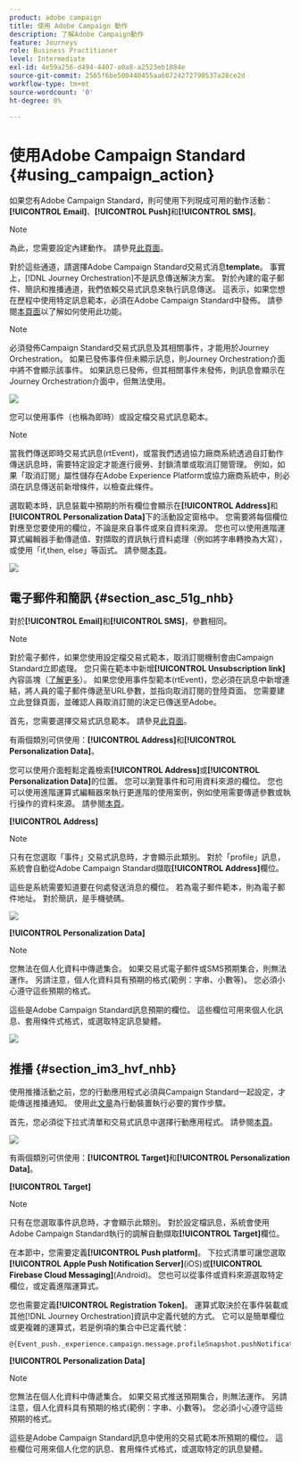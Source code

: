 ```yaml
---
product: adobe campaign
title: 使用 Adobe Campaign 動作
description: 了解Adobe Campaign動作
feature: Journeys
role: Business Practitioner
level: Intermediate
exl-id: 4e59a256-d494-4407-a0a8-a2523eb1084e
source-git-commit: 2565f6be500440455aa60724272790537a28ce2d
workflow-type: tm+mt
source-wordcount: '0'
ht-degree: 0%

---
```


# 使用Adobe Campaign Standard {#using_campaign_action}

如果您有Adobe Campaign Standard，則可使用下列現成可用的動作活動：**[!UICONTROL Email]**、**[!UICONTROL Push]**&#x200B;和&#x200B;**[!UICONTROL SMS]**。

>[!NOTE]
>
>為此，您需要設定內建動作。 請參見[此頁面](../action/working-with-adobe-campaign.md)。

對於這些通道，請選擇Adobe Campaign Standard交易式消息&#x200B;**template**。 事實上，[!DNL Journey Orchestration]不是訊息傳送解決方案。 對於內建的電子郵件、簡訊和推播通道，我們依賴交易式訊息來執行訊息傳送。 這表示，如果您想在歷程中使用特定訊息範本，必須在Adobe Campaign Standard中發佈。 請參閱[本頁面](https://docs.adobe.com/content/help/zh-Hant/campaign-standard/using/communication-channels/transactional-messaging/about-transactional-messaging.html)以了解如何使用此功能。

>[!NOTE]
>
>必須發佈Campaign Standard交易式訊息及其相關事件，才能用於Journey Orchestration。 如果已發佈事件但未顯示訊息，則Journey Orchestration介面中將不會顯示該事件。 如果訊息已發佈，但其相關事件未發佈，則訊息會顯示在Journey Orchestration介面中，但無法使用。

![](../assets/journey59.png)

您可以使用事件（也稱為即時）或設定檔交易式訊息範本。

>[!NOTE]
>
>當我們傳送即時交易式訊息(rtEvent)，或當我們透過協力廠商系統透過自訂動作傳送訊息時，需要特定設定才能進行疲勞、封鎖清單或取消訂閱管理。 例如，如果「取消訂閱」屬性儲存在Adobe Experience Platform或協力廠商系統中，則必須在訊息傳送前新增條件，以檢查此條件。

選取範本時，訊息裝載中預期的所有欄位會顯示在&#x200B;**[!UICONTROL Address]**&#x200B;和&#x200B;**[!UICONTROL Personalization Data]**&#x200B;下的活動設定窗格中。 您需要將每個欄位對應至您要使用的欄位，不論是來自事件或來自資料來源。 您也可以使用進階運算式編輯器手動傳遞值、對擷取的資訊執行資料處理（例如將字串轉換為大寫），或使用「if,then, else」等函式。 請參閱[本頁](../expression/expressionadvanced.md)。

![](../assets/journey60.png)

## 電子郵件和簡訊 {#section_asc_51g_nhb}

對於&#x200B;**[!UICONTROL Email]**&#x200B;和&#x200B;**[!UICONTROL SMS]**，參數相同。

>[!NOTE]
>
>對於電子郵件，如果您使用設定檔交易式範本，取消訂閱機制會由Campaign Standard立即處理。 您只需在範本中新增&#x200B;**[!UICONTROL Unsubscription link]**&#x200B;內容區塊（[了解更多](https://docs.adobe.com/content/help/en/campaign-standard/using/communication-channels/transactional-messaging/about-transactional-messaging.html)）。 如果您使用事件型範本(rtEvent)，您必須在訊息中新增連結，將人員的電子郵件傳遞至URL參數，並指向取消訂閱的登陸頁面。 您需要建立此登錄頁面，並確認人員取消訂閱的決定已傳送至Adobe。

首先，您需要選擇交易式訊息範本。 請參見[此頁面](../building-journeys/about-action-activities.md)。

有兩個類別可供使用：**[!UICONTROL Address]**&#x200B;和&#x200B;**[!UICONTROL Personalization Data]**。

您可以使用介面輕鬆定義檢索&#x200B;**[!UICONTROL Address]**&#x200B;或&#x200B;**[!UICONTROL Personalization Data]**&#x200B;的位置。 您可以瀏覽事件和可用資料來源的欄位。 您也可以使用進階運算式編輯器來執行更進階的使用案例，例如使用需要傳遞參數或執行操作的資料來源。 請參閱[本頁](../expression/expressionadvanced.md)。

**[!UICONTROL Address]**

>[!NOTE]
>
>只有在您選取「事件」交易式訊息時，才會顯示此類別。 對於「profile」訊息，系統會自動從Adobe Campaign Standard擷取&#x200B;**[!UICONTROL Address]**&#x200B;欄位。

這些是系統需要知道要在何處發送消息的欄位。 若為電子郵件範本，則為電子郵件地址。 對於簡訊，是手機號碼。

![](../assets/journey61.png)

**[!UICONTROL Personalization Data]**

>[!NOTE]
>
>您無法在個人化資料中傳遞集合。 如果交易式電子郵件或SMS預期集合，則無法運作。 另請注意，個人化資料具有預期的格式(範例：字串、小數等)。 您必須小心遵守這些預期的格式。

這些是Adobe Campaign Standard訊息預期的欄位。 這些欄位可用來個人化訊息、套用條件式格式，或選取特定訊息變體。

![](../assets/journey62.png)

## 推播 {#section_im3_hvf_nhb}

使用推播活動之前，您的行動應用程式必須與Campaign Standard一起設定，才能傳送推播通知。 使用此[文章](https://helpx.adobe.com/tw/campaign/kb/integrate-mobile-sdk.html)為行動裝置執行必要的實作步驟。

首先，您必須從下拉式清單和交易式訊息中選擇行動應用程式。 請參閱[本頁](../building-journeys/about-action-activities.md)。

![](../assets/journey62bis.png)

有兩個類別可供使用：**[!UICONTROL Target]**&#x200B;和&#x200B;**[!UICONTROL Personalization Data]**。

**[!UICONTROL Target]**

>[!NOTE]
>
>只有在您選取事件訊息時，才會顯示此類別。 對於設定檔訊息，系統會使用Adobe Campaign Standard執行的調解自動擷取&#x200B;**[!UICONTROL Target]**&#x200B;欄位。

在本節中，您需要定義&#x200B;**[!UICONTROL Push platform]**。 下拉式清單可讓您選取&#x200B;**[!UICONTROL Apple Push Notification Server]**(iOS)或&#x200B;**[!UICONTROL Firebase Cloud Messaging]**(Android)。 您也可以從事件或資料來源選取特定欄位，或定義進階運算式。

您也需要定義&#x200B;**[!UICONTROL Registration Token]**。 運算式取決於在事件裝載或其他[!DNL Journey Orchestration]資訊中定義代號的方式。 它可以是簡單欄位或更複雜的運算式，若是例項的集合中已定義代號：

```
@{Event_push._experience.campaign.message.profileSnapshot.pushNotificationTokens.first().token}
```

**[!UICONTROL Personalization Data]**

>[!NOTE]
>
>您無法在個人化資料中傳遞集合。 如果交易式推送預期集合，則無法運作。 另請注意，個人化資料具有預期的格式(範例：字串、小數等)。 您必須小心遵守這些預期的格式。

這些是Adobe Campaign Standard訊息中使用的交易式範本所預期的欄位。 這些欄位可用來個人化您的訊息、套用條件式格式，或選取特定的訊息變體。
